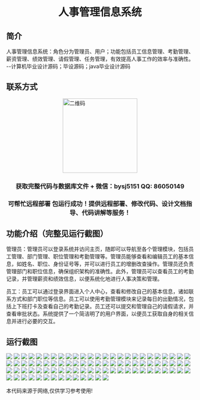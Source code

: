<p><h1 align="center">人事管理信息系统</h1></p>

## 简介
人事管理信息系统：角色分为管理员、用户；功能包括员工信息管理、考勤管理、薪资管理、绩效管理、请假管理、任务管理，有效提高人事工作的效率与准确性。    --计算机毕业设计源码；毕设源码；java毕业设计源码


## 联系方式
<img src="https://bs-1329754181.cos.ap-shanghai.myqcloud.com/wx.jpg" alt="二维码" style="display: block; margin: 0 auto;" width="200px">
<p><h3 align="center">获取完整代码与数据库文件 + 微信：bysj5151 QQ: 86050149</h3></p>
<p><h3 align="center">可帮忙远程部署 包运行成功！提供远程部署、修改代码、设计文档指导、代码讲解等服务！</h3></p>

## 功能介绍（完整见运行截图）
管理员：管理员可以登录系统并访问主页，随即可以导航至各个管理模块，包括员工管理、部门管理、职位管理和考勤管理等。管理员能够查看和编辑员工的基本信息，如姓名、职位、身份证号等，并可以进行员工的增删改查操作。管理员还负责管理部门和职位信息，确保组织架构的准确性。此外，管理员可以查看员工的考勤记录，并管理薪资和绩效信息，以便系统化地进行人事决策和管理。

员工：员工可以通过登录界面进入个人中心，查看和修改自己的基本信息，诸如联系方式和部门职位等信息。员工可以使用考勤管理模块来记录每日的出勤情况，包括上下班打卡及查看自己的考勤记录。员工还可以提交和管理自己的请假请求，并查看审批状态。系统提供了一个简洁明了的用户界面，以便员工获取自身的相关信息并进行必要的交互。


## 运行截图
![](https://bs-1329754181.cos.ap-shanghai.myqcloud.com/ssm/hrManagementSystem/img/001.jpg)
![](https://bs-1329754181.cos.ap-shanghai.myqcloud.com/ssm/hrManagementSystem/img/002.jpg)
![](https://bs-1329754181.cos.ap-shanghai.myqcloud.com/ssm/hrManagementSystem/img/003.jpg)
![](https://bs-1329754181.cos.ap-shanghai.myqcloud.com/ssm/hrManagementSystem/img/004.jpg)
![](https://bs-1329754181.cos.ap-shanghai.myqcloud.com/ssm/hrManagementSystem/img/005.jpg)
![](https://bs-1329754181.cos.ap-shanghai.myqcloud.com/ssm/hrManagementSystem/img/006.jpg)
![](https://bs-1329754181.cos.ap-shanghai.myqcloud.com/ssm/hrManagementSystem/img/007.jpg)
![](https://bs-1329754181.cos.ap-shanghai.myqcloud.com/ssm/hrManagementSystem/img/008.jpg)
![](https://bs-1329754181.cos.ap-shanghai.myqcloud.com/ssm/hrManagementSystem/img/009.jpg)
![](https://bs-1329754181.cos.ap-shanghai.myqcloud.com/ssm/hrManagementSystem/img/010.jpg)
![](https://bs-1329754181.cos.ap-shanghai.myqcloud.com/ssm/hrManagementSystem/img/011.jpg)
![](https://bs-1329754181.cos.ap-shanghai.myqcloud.com/ssm/hrManagementSystem/img/012.jpg)
![](https://bs-1329754181.cos.ap-shanghai.myqcloud.com/ssm/hrManagementSystem/img/013.jpg)
![](https://bs-1329754181.cos.ap-shanghai.myqcloud.com/ssm/hrManagementSystem/img/014.jpg)
![](https://bs-1329754181.cos.ap-shanghai.myqcloud.com/ssm/hrManagementSystem/img/015.jpg)
![](https://bs-1329754181.cos.ap-shanghai.myqcloud.com/ssm/hrManagementSystem/img/016.jpg)
![](https://bs-1329754181.cos.ap-shanghai.myqcloud.com/ssm/hrManagementSystem/img/017.jpg)
![](https://bs-1329754181.cos.ap-shanghai.myqcloud.com/ssm/hrManagementSystem/img/018.jpg)
![](https://bs-1329754181.cos.ap-shanghai.myqcloud.com/ssm/hrManagementSystem/img/019.jpg)
![](https://bs-1329754181.cos.ap-shanghai.myqcloud.com/ssm/hrManagementSystem/img/020.jpg)
![](https://bs-1329754181.cos.ap-shanghai.myqcloud.com/ssm/hrManagementSystem/img/021.jpg)
![](https://bs-1329754181.cos.ap-shanghai.myqcloud.com/ssm/hrManagementSystem/img/022.jpg)
![](https://bs-1329754181.cos.ap-shanghai.myqcloud.com/ssm/hrManagementSystem/img/023.jpg)
![](https://bs-1329754181.cos.ap-shanghai.myqcloud.com/ssm/hrManagementSystem/img/024.jpg)
![](https://bs-1329754181.cos.ap-shanghai.myqcloud.com/ssm/hrManagementSystem/img/025.jpg)
![](https://bs-1329754181.cos.ap-shanghai.myqcloud.com/ssm/hrManagementSystem/img/026.jpg)
![](https://bs-1329754181.cos.ap-shanghai.myqcloud.com/ssm/hrManagementSystem/img/027.jpg)
![](https://bs-1329754181.cos.ap-shanghai.myqcloud.com/ssm/hrManagementSystem/img/028.jpg)
![](https://bs-1329754181.cos.ap-shanghai.myqcloud.com/ssm/hrManagementSystem/img/029.jpg)
![](https://bs-1329754181.cos.ap-shanghai.myqcloud.com/ssm/hrManagementSystem/img/030.jpg)
![](https://bs-1329754181.cos.ap-shanghai.myqcloud.com/ssm/hrManagementSystem/img/031.jpg)
![](https://bs-1329754181.cos.ap-shanghai.myqcloud.com/ssm/hrManagementSystem/img/032.jpg)
![](https://bs-1329754181.cos.ap-shanghai.myqcloud.com/ssm/hrManagementSystem/img/033.jpg)
![](https://bs-1329754181.cos.ap-shanghai.myqcloud.com/ssm/hrManagementSystem/img/034.jpg)
![](https://bs-1329754181.cos.ap-shanghai.myqcloud.com/ssm/hrManagementSystem/img/035.jpg)
![](https://bs-1329754181.cos.ap-shanghai.myqcloud.com/ssm/hrManagementSystem/img/036.jpg)
![](https://bs-1329754181.cos.ap-shanghai.myqcloud.com/ssm/hrManagementSystem/img/037.jpg)
![](https://bs-1329754181.cos.ap-shanghai.myqcloud.com/ssm/hrManagementSystem/img/038.jpg)
![](https://bs-1329754181.cos.ap-shanghai.myqcloud.com/ssm/hrManagementSystem/img/039.jpg)
![](https://bs-1329754181.cos.ap-shanghai.myqcloud.com/ssm/hrManagementSystem/img/040.jpg)
![](https://bs-1329754181.cos.ap-shanghai.myqcloud.com/ssm/hrManagementSystem/img/041.jpg)
![](https://bs-1329754181.cos.ap-shanghai.myqcloud.com/ssm/hrManagementSystem/img/042.jpg)
![](https://bs-1329754181.cos.ap-shanghai.myqcloud.com/ssm/hrManagementSystem/img/043.jpg)
![](https://bs-1329754181.cos.ap-shanghai.myqcloud.com/ssm/hrManagementSystem/img/044.jpg)
![](https://bs-1329754181.cos.ap-shanghai.myqcloud.com/ssm/hrManagementSystem/img/045.jpg)
![](https://bs-1329754181.cos.ap-shanghai.myqcloud.com/ssm/hrManagementSystem/img/046.jpg)
![](https://bs-1329754181.cos.ap-shanghai.myqcloud.com/ssm/hrManagementSystem/img/047.jpg)
![](https://bs-1329754181.cos.ap-shanghai.myqcloud.com/ssm/hrManagementSystem/img/048.jpg)
![](https://bs-1329754181.cos.ap-shanghai.myqcloud.com/ssm/hrManagementSystem/img/049.jpg)
![](https://bs-1329754181.cos.ap-shanghai.myqcloud.com/ssm/hrManagementSystem/img/050.jpg)
![](https://bs-1329754181.cos.ap-shanghai.myqcloud.com/ssm/hrManagementSystem/img/051.jpg)
![](https://bs-1329754181.cos.ap-shanghai.myqcloud.com/ssm/hrManagementSystem/img/052.jpg)
![](https://bs-1329754181.cos.ap-shanghai.myqcloud.com/ssm/hrManagementSystem/img/053.jpg)
![](https://bs-1329754181.cos.ap-shanghai.myqcloud.com/ssm/hrManagementSystem/img/054.jpg)
![](https://bs-1329754181.cos.ap-shanghai.myqcloud.com/ssm/hrManagementSystem/img/055.jpg)
![](https://bs-1329754181.cos.ap-shanghai.myqcloud.com/ssm/hrManagementSystem/img/056.jpg)
![](https://bs-1329754181.cos.ap-shanghai.myqcloud.com/ssm/hrManagementSystem/img/057.jpg)
![](https://bs-1329754181.cos.ap-shanghai.myqcloud.com/ssm/hrManagementSystem/img/058.jpg)
![](https://bs-1329754181.cos.ap-shanghai.myqcloud.com/ssm/hrManagementSystem/img/059.jpg)
![](https://bs-1329754181.cos.ap-shanghai.myqcloud.com/ssm/hrManagementSystem/img/060.jpg)
![](https://bs-1329754181.cos.ap-shanghai.myqcloud.com/ssm/hrManagementSystem/img/061.jpg)
![](https://bs-1329754181.cos.ap-shanghai.myqcloud.com/ssm/hrManagementSystem/img/062.jpg)
![](https://bs-1329754181.cos.ap-shanghai.myqcloud.com/ssm/hrManagementSystem/img/063.jpg)
![](https://bs-1329754181.cos.ap-shanghai.myqcloud.com/ssm/hrManagementSystem/img/064.jpg)
![](https://bs-1329754181.cos.ap-shanghai.myqcloud.com/ssm/hrManagementSystem/img/065.jpg)
![](https://bs-1329754181.cos.ap-shanghai.myqcloud.com/ssm/hrManagementSystem/img/066.jpg)
![](https://bs-1329754181.cos.ap-shanghai.myqcloud.com/ssm/hrManagementSystem/img/067.jpg)
![](https://bs-1329754181.cos.ap-shanghai.myqcloud.com/ssm/hrManagementSystem/img/068.jpg)
![](https://bs-1329754181.cos.ap-shanghai.myqcloud.com/ssm/hrManagementSystem/img/069.jpg)
![](https://bs-1329754181.cos.ap-shanghai.myqcloud.com/ssm/hrManagementSystem/img/070.jpg)
![](https://bs-1329754181.cos.ap-shanghai.myqcloud.com/ssm/hrManagementSystem/img/071.jpg)
![](https://bs-1329754181.cos.ap-shanghai.myqcloud.com/ssm/hrManagementSystem/img/072.jpg)
![](https://bs-1329754181.cos.ap-shanghai.myqcloud.com/ssm/hrManagementSystem/img/073.jpg)
![](https://bs-1329754181.cos.ap-shanghai.myqcloud.com/ssm/hrManagementSystem/img/074.jpg)
![](https://bs-1329754181.cos.ap-shanghai.myqcloud.com/ssm/hrManagementSystem/img/075.jpg)
![](https://bs-1329754181.cos.ap-shanghai.myqcloud.com/ssm/hrManagementSystem/img/076.jpg)
![](https://bs-1329754181.cos.ap-shanghai.myqcloud.com/ssm/hrManagementSystem/img/077.jpg)
![](https://bs-1329754181.cos.ap-shanghai.myqcloud.com/ssm/hrManagementSystem/img/078.jpg)
![](https://bs-1329754181.cos.ap-shanghai.myqcloud.com/ssm/hrManagementSystem/img/079.jpg)
![](https://bs-1329754181.cos.ap-shanghai.myqcloud.com/ssm/hrManagementSystem/img/080.jpg)
![](https://bs-1329754181.cos.ap-shanghai.myqcloud.com/ssm/hrManagementSystem/img/081.jpg)
![](https://bs-1329754181.cos.ap-shanghai.myqcloud.com/ssm/hrManagementSystem/img/082.jpg)
![](https://bs-1329754181.cos.ap-shanghai.myqcloud.com/ssm/hrManagementSystem/img/083.jpg)
![](https://bs-1329754181.cos.ap-shanghai.myqcloud.com/ssm/hrManagementSystem/img/084.jpg)
![](https://bs-1329754181.cos.ap-shanghai.myqcloud.com/ssm/hrManagementSystem/img/085.jpg)
![](https://bs-1329754181.cos.ap-shanghai.myqcloud.com/ssm/hrManagementSystem/img/086.jpg)
![](https://bs-1329754181.cos.ap-shanghai.myqcloud.com/ssm/hrManagementSystem/img/087.jpg)
![](https://bs-1329754181.cos.ap-shanghai.myqcloud.com/ssm/hrManagementSystem/img/088.jpg)
![](https://bs-1329754181.cos.ap-shanghai.myqcloud.com/ssm/hrManagementSystem/img/089.jpg)

<p>本代码来源于网络,仅供学习参考使用!</p>
